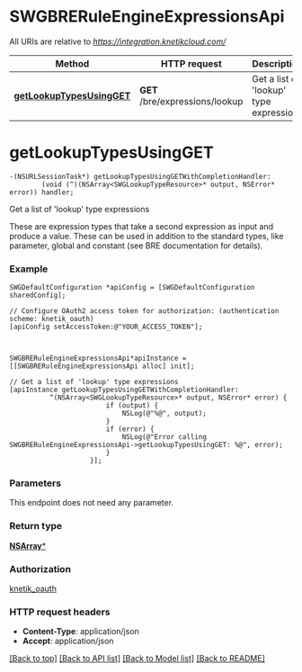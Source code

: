 # SWGBRERuleEngineExpressionsApi

All URIs are relative to *https://integration.knetikcloud.com/*

Method | HTTP request | Description
------------- | ------------- | -------------
[**getLookupTypesUsingGET**](SWGBRERuleEngineExpressionsApi.md#getlookuptypesusingget) | **GET** /bre/expressions/lookup | Get a list of &#39;lookup&#39; type expressions


# **getLookupTypesUsingGET**
```objc
-(NSURLSessionTask*) getLookupTypesUsingGETWithCompletionHandler: 
        (void (^)(NSArray<SWGLookupTypeResource>* output, NSError* error)) handler;
```

Get a list of 'lookup' type expressions

These are expression types that take a second expression as input and produce a value. These can be used in addition to the standard types, like parameter, global and constant (see BRE documentation for details).

### Example 
```objc
SWGDefaultConfiguration *apiConfig = [SWGDefaultConfiguration sharedConfig];

// Configure OAuth2 access token for authorization: (authentication scheme: knetik_oauth)
[apiConfig setAccessToken:@"YOUR_ACCESS_TOKEN"];



SWGBRERuleEngineExpressionsApi*apiInstance = [[SWGBRERuleEngineExpressionsApi alloc] init];

// Get a list of 'lookup' type expressions
[apiInstance getLookupTypesUsingGETWithCompletionHandler: 
          ^(NSArray<SWGLookupTypeResource>* output, NSError* error) {
                        if (output) {
                            NSLog(@"%@", output);
                        }
                        if (error) {
                            NSLog(@"Error calling SWGBRERuleEngineExpressionsApi->getLookupTypesUsingGET: %@", error);
                        }
                    }];
```

### Parameters
This endpoint does not need any parameter.

### Return type

[**NSArray<SWGLookupTypeResource>***](SWGLookupTypeResource.md)

### Authorization

[knetik_oauth](../README.md#knetik_oauth)

### HTTP request headers

 - **Content-Type**: application/json
 - **Accept**: application/json

[[Back to top]](#) [[Back to API list]](../README.md#documentation-for-api-endpoints) [[Back to Model list]](../README.md#documentation-for-models) [[Back to README]](../README.md)

